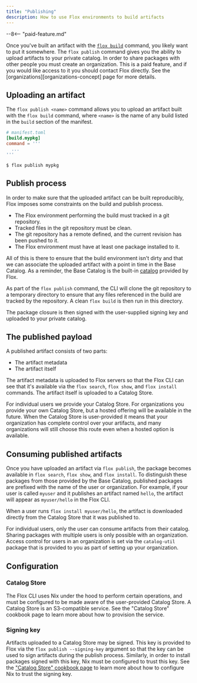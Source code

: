 ```yaml
---
title: "Publishing"
description: How to use Flox environments to build artifacts 
---
```


--8<-- "paid-feature.md"

Once you've built an artifact with the [`flox build`][builds-concept] command, you likely want to put it somewhere.
The `flox publish` command gives you the ability to upload artifacts to your private catalog.
In order to share packages with other people you must create an organization.
This is a paid feature, and if you would like access to it you should contact Flox directly.
See the [organizations][organizations-concept] page for more details.

## Uploading an artifact

The `flox publish <name>` command allows you to upload an artifact built with the `flox build` command, where `<name>` is the name of any build listed in the `build` section of the manifest.

```toml
# manifest.toml
[build.mypkg]
command = '''
  ...
'''
```

```console
$ flox publish mypkg
```

## Publish process

In order to make sure that the uploaded artifact can be built reproducibly,
Flox imposes some constraints on the build and publish process.

- The Flox environment performing the build must tracked in a git repository.
- Tracked files in the git repository must be clean.
- The git repository has a remote defined, and the current revision has been pushed to it.
- The Flox environment must have at least one package installed to it.

All of this is there to ensure that the build environment isn't dirty and that we can associate the uploaded artifact with a point in time in the Base Catalog.
As a reminder, the Base Catalog is the built-in [catalog][catalog-concept] provided by Flox.

As part of the `flox publish` command, the CLI will clone the git repository to a temporary directory to ensure that any files referenced in the build are tracked by the repository.
A clean `flox build` is then run in this directory.

The package closure is then signed with the user-supplied signing key and uploaded to your private catalog.

## The published payload

A published artifact consists of two parts:

- The artifact metadata
- The artifact itself

The artifact metadata is uploaded to Flox servers so that the Flox CLI can see that it's available via the `flox search`, `flox show`, and `flox install` commands.
The artifact itself is uploaded to a Catalog Store.

For individual users we provide your Catalog Store.
For organizations you provide your own Catalog Store, but a hosted offering will be available in the future.
When the Catalog Store is user-provided it means that your organization has complete control over your artifacts, and many organizations will still choose this route even when a hosted option is available.

## Consuming published artifacts

Once you have uploaded an artifact via `flox publish`, the package becomes available in `flox search`, `flox show`, and `flox install`.
To distinguish these packages from those provided by the Base Catalog, published packages are prefixed with the name of the user or organization.
For example, if your user is called `myuser` and it publishes an artifact named `hello`, the artifact will appear as `myuser/hello` in the Flox CLI.

When a user runs `flox install myuser/hello`, the artifact is downloaded directly from the Catalog Store that it was published to.

For individual users, only the user can consume artifacts from their catalog.
Sharing packages with multiple users is only possible with an organization.
Access control for users in an organization is set via the `catalog-util` package that is provided to you as part of setting up your organization.

## Configuration

### Catalog Store

The Flox CLI uses Nix under the hood to perform certain operations, and must be configured to be made aware of the user-provided Catalog Store.
A Catalog Store is an S3-compatible service.
See the "Catalog Store" cookbook page to learn more about how to provision the service.

### Signing key

Artifacts uploaded to a Catalog Store may be signed.
This key is provided to Flox via the `flox publish --signing-key` argument so that the key can be used to sign artifacts during the publish process.
Similarly, in order to install packages signed with this key, Nix must be configured to trust this key.
See the ["Catalog Store" cookbook page][catalog-store-cookbook] to learn more about how to configure Nix to trust the signing key.

[builds-concept]: ./manifest-builds.md
[early]: https://flox.dev/early/
[catalog-util]: https://github.com/flox/catalog-util
[catalog-concept]: ./packages-and-catalog.md
[catalog-store-cookbook]: ../cookbook/publish/catalog-store.md
